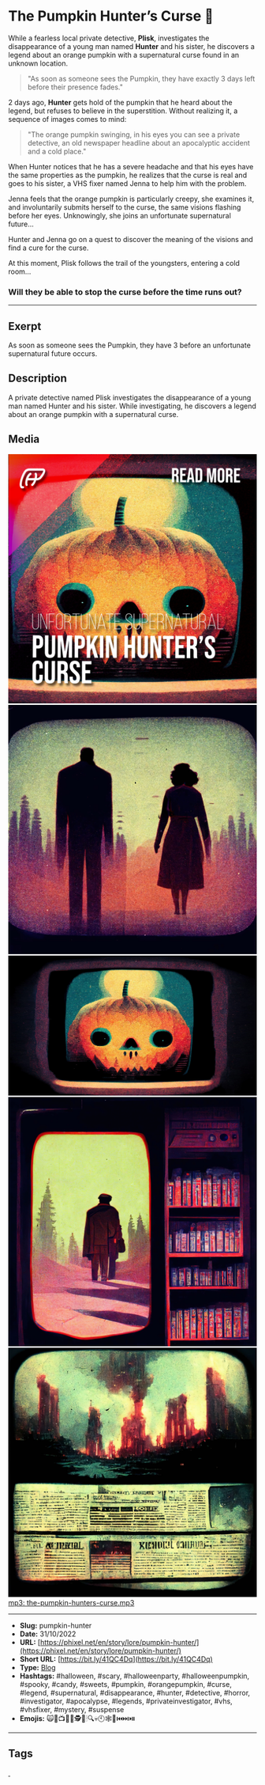 # The Pumpkin Hunter’s Curse 🎃
While a fearless local private detective, **Plisk**, investigates the disappearance of a young man named **Hunter** and his sister, he discovers a legend about an orange pumpkin with a supernatural curse found in an unknown location.

> "As soon as someone sees the Pumpkin, they have exactly 3 days left before their presence fades."

2 days ago, **Hunter** gets hold of the pumpkin that he heard about the legend, but refuses to believe in the superstition. Without realizing it, a sequence of images comes to mind:

> "The orange pumpkin swinging, in his eyes you can see a private detective, an old newspaper headline about an apocalyptic accident and a cold place."

When Hunter notices that he has a severe headache and that his eyes have the same properties as the pumpkin, he realizes that the curse is real and goes to his sister, a VHS fixer named Jenna to help him with the problem.

Jenna feels that the orange pumpkin is particularly creepy, she examines it, and involuntarily submits herself to the curse, the same visions flashing before her eyes. Unknowingly, she joins an unfortunate supernatural future...

Hunter and Jenna go on a quest to discover the meaning of the visions and find a cure for the curse.

At this moment, Plisk follows the trail of the youngsters, entering a cold room…

### Will they be able to stop the curse before the time runs out?
------------
## Exerpt
As soon as someone sees the Pumpkin, they have 3 before an unfortunate supernatural future occurs.
## Description
A private detective named Plisk investigates the disappearance of a young man named Hunter and his sister. While investigating, he discovers a legend about an orange pumpkin with a supernatural curse.
## Media
<img src="media/9c4ba1d4/cover-pumpkin-hunter.jpg" loading="lazy"><br>
<img src="media/d3ecc4c0/pumpkin-hunters-brother-sister.jpg" loading="lazy"><br>
<img src="media/b39e54f1/pumpkin-hunters-cover.jpg" loading="lazy"><br>
<img src="media/87841d55/pumpkin-hunters-detective.jpg" loading="lazy"><br>
<img src="media/5e69dc79/pumpkin-hunters-news.jpg" loading="lazy"><br>
	<a href="media/a3fdcd2b/the-pumpkin-hunters-curse.mp3" target="_media">mp3: the-pumpkin-hunters-curse.mp3</a><br>

------------
- **Slug:** pumpkin-hunter
- **Date:** 31/10/2022
- **URL:** [https://phixel.net/en/story/lore/pumpkin-hunter/](https://phixel.net/en/story/lore/pumpkin-hunter/)
- **Short URL:** [https://bit.ly/41QC4Dq](https://bit.ly/41QC4Dq)
- **Type:** [Blog](#blog)
- **Hashtags:** #halloween, #scary, #halloweenparty, #halloweenpumpkin, #spooky, #candy, #sweets, #pumpkin, #orangepumpkin, #curse, #legend, #supernatural, #disappearance, #hunter, #detective, #horror, #investigator, #apocalypse, #legends, #privateinvestigator, #vhs, #vhsfixer, #mystery, #suspense
- **Emojis:** 🙀🎃📺​👫📰🕵​🧥🕯🔍💀🕙🕸️​​​📼​⏮️​⏭️⏯️

------------
## Tags
[ ](# )
